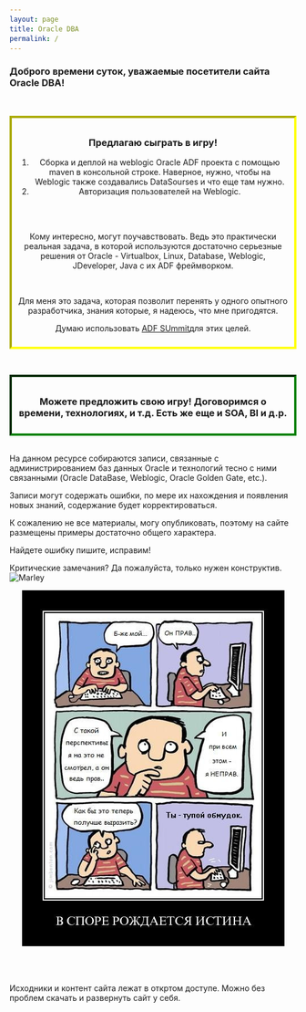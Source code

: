 ```yaml
---
layout: page
title: Oracle DBA
permalink: /
---
```


### Доброго времени суток, уважаемые посетители сайта Oracle DBA!






<p><br/></p>

<div align="center" style="border-width: 4px; padding: 10px; border-style: inset; border-color: yellow; ">


<h3 id="section">Предлагаю сыграть в игру!</h3>

1) Сборка и деплой на weblogic Oracle ADF проекта с помощью maven в консольной строке. Наверное, нужно, чтобы на Weblogic также создавались DataSourses и что еще там нужно.<br />
2) Авторизация пользователей на Weblogic.

<br />
<br />

Кому интересно, могут поучавствовать. Ведь это практически реальная задача, в которой используются достаточно серьезные решения от Oracle - Virtualbox, Linux, Database, Weblogic, JDeveloper, Java с их ADF фреймворком.

<br />

Для меня это задача, которая позволит перенять у одного опытного разработчика, знания которые, я надеюсь, что мне пригодятся.
<br />

Думаю использовать <a href="https://github.com/oracle-adf/Summit-ADF">ADF SUmmit</a>для этих целей.

</div>


<p><br/></p>

<div align="center" style="border-width: 4px; padding: 10px; border-style: inset; border-color: green; ">


<h3 id="section">Можете предложить свою игру! Договоримся о времени, технологиях, и т.д. Есть же еще и SOA, BI и д.р.</h3>


</div>

<br/>

На данном ресурсе собираются записи, связанные с администрированием баз данных Oracle и технологий тесно с ними связанными (Oracle DataBase, Weblogic, Oracle Golden Gate, etc.).<br/>

Записи могут содержать ошибки, по мере их нахождения и появления новых знаний, содержание будет корректироваться.


К сожалению не все материалы, могу опубликовать, поэтому на сайте размещены примеры достаточно общего характера.


Найдете ошибку пишите, исправим!


Критические замечания? Да пожалуйста, только нужен конструктив.
<br/><img src="http://img.fotografii.org/a3333333mail.gif" alt="Marley" border="0" />


<div align="center">
	<img src="/website/pictures/kritika.jpg" alt="Oracle DBA" border="0" />
</div>


<br/><br/>

Исходники и контент сайта лежат в откртом доступе. Можно без проблем скачать и развернуть сайт у себя.

<br/>


<!--
<div style="padding:10px; border:thin solid black;">



</div>

-->
